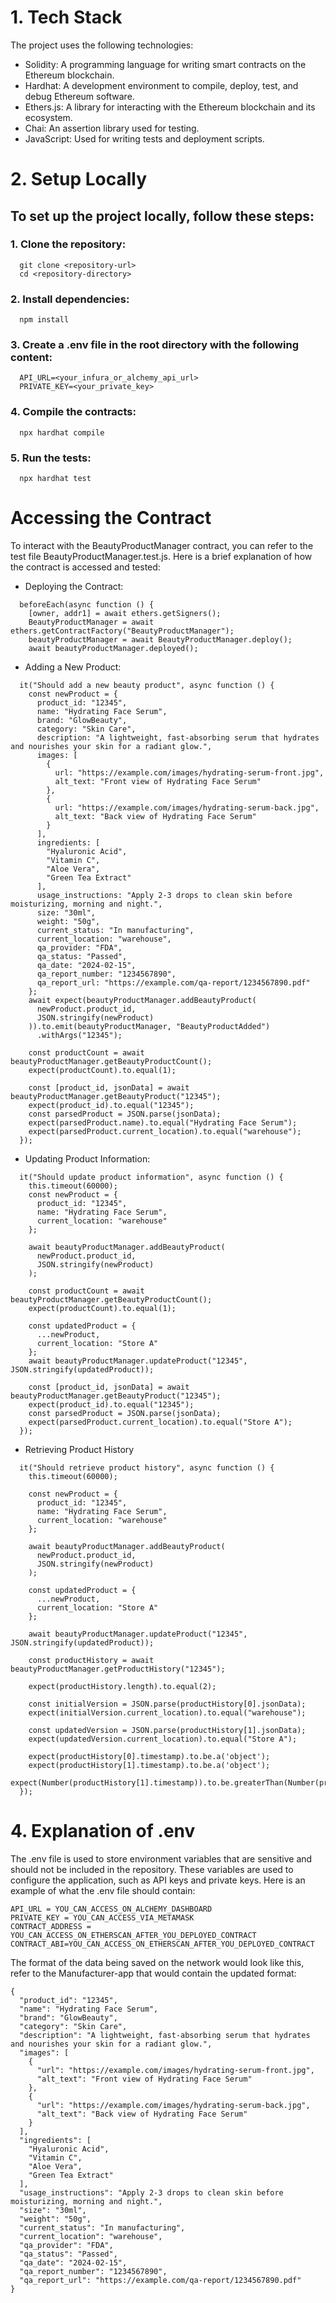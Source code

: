 # 1. Tech Stack
The project uses the following technologies:
- Solidity: A programming language for writing smart contracts on the Ethereum blockchain.
- Hardhat: A development environment to compile, deploy, test, and debug Ethereum software.
- Ethers.js: A library for interacting with the Ethereum blockchain and its ecosystem.
- Chai: An assertion library used for testing.
- JavaScript: Used for writing tests and deployment scripts.

# 2. Setup Locally

## To set up the project locally, follow these steps:

### 1. Clone the repository:
```
  git clone <repository-url>
  cd <repository-directory>
```

### 2. Install dependencies:
```
  npm install
```

### 3. Create a .env file in the root directory with the following content:
```
  API_URL=<your_infura_or_alchemy_api_url>
  PRIVATE_KEY=<your_private_key>
```

### 4. Compile the contracts:
```
  npx hardhat compile
```

### 5. Run the tests:
```
  npx hardhat test
```

# Accessing the Contract

To interact with the BeautyProductManager contract, you can refer to the test file BeautyProductManager.test.js. Here is a brief explanation of how the contract is accessed and tested:

- Deploying the Contract:
```
  beforeEach(async function () {
    [owner, addr1] = await ethers.getSigners();
    BeautyProductManager = await ethers.getContractFactory("BeautyProductManager");
    beautyProductManager = await BeautyProductManager.deploy();
    await beautyProductManager.deployed();
```

- Adding a New Product:
```
  it("Should add a new beauty product", async function () {
    const newProduct = {
      product_id: "12345",
      name: "Hydrating Face Serum",
      brand: "GlowBeauty",
      category: "Skin Care",
      description: "A lightweight, fast-absorbing serum that hydrates and nourishes your skin for a radiant glow.",
      images: [
        {
          url: "https://example.com/images/hydrating-serum-front.jpg",
          alt_text: "Front view of Hydrating Face Serum"
        },
        {
          url: "https://example.com/images/hydrating-serum-back.jpg",
          alt_text: "Back view of Hydrating Face Serum"
        }
      ],
      ingredients: [
        "Hyaluronic Acid",
        "Vitamin C",
        "Aloe Vera",
        "Green Tea Extract"
      ],
      usage_instructions: "Apply 2-3 drops to clean skin before moisturizing, morning and night.",
      size: "30ml",
      weight: "50g",
      current_status: "In manufacturing",
      current_location: "warehouse",
      qa_provider: "FDA",
      qa_status: "Passed",
      qa_date: "2024-02-15",
      qa_report_number: "1234567890",
      qa_report_url: "https://example.com/qa-report/1234567890.pdf"
    };
    await expect(beautyProductManager.addBeautyProduct(
      newProduct.product_id,
      JSON.stringify(newProduct)
    )).to.emit(beautyProductManager, "BeautyProductAdded")
      .withArgs("12345");

    const productCount = await beautyProductManager.getBeautyProductCount();
    expect(productCount).to.equal(1);

    const [product_id, jsonData] = await beautyProductManager.getBeautyProduct("12345");
    expect(product_id).to.equal("12345");
    const parsedProduct = JSON.parse(jsonData);
    expect(parsedProduct.name).to.equal("Hydrating Face Serum");
    expect(parsedProduct.current_location).to.equal("warehouse");
  });
```

- Updating Product Information:
```
  it("Should update product information", async function () {
    this.timeout(60000); 
    const newProduct = {
      product_id: "12345",
      name: "Hydrating Face Serum",
      current_location: "warehouse"
    };

    await beautyProductManager.addBeautyProduct(
      newProduct.product_id,
      JSON.stringify(newProduct)
    );

    const productCount = await beautyProductManager.getBeautyProductCount();
    expect(productCount).to.equal(1);

    const updatedProduct = {
      ...newProduct,
      current_location: "Store A"
    };
    await beautyProductManager.updateProduct("12345", JSON.stringify(updatedProduct));

    const [product_id, jsonData] = await beautyProductManager.getBeautyProduct("12345");
    expect(product_id).to.equal("12345");
    const parsedProduct = JSON.parse(jsonData);
    expect(parsedProduct.current_location).to.equal("Store A");
  });
```

- Retrieving Product History
```
  it("Should retrieve product history", async function () {
    this.timeout(60000);

    const newProduct = {
      product_id: "12345",
      name: "Hydrating Face Serum",
      current_location: "warehouse"
    };

    await beautyProductManager.addBeautyProduct(
      newProduct.product_id,
      JSON.stringify(newProduct)
    );

    const updatedProduct = {
      ...newProduct,
      current_location: "Store A"
    };

    await beautyProductManager.updateProduct("12345", JSON.stringify(updatedProduct));

    const productHistory = await beautyProductManager.getProductHistory("12345");

    expect(productHistory.length).to.equal(2);

    const initialVersion = JSON.parse(productHistory[0].jsonData);
    expect(initialVersion.current_location).to.equal("warehouse");

    const updatedVersion = JSON.parse(productHistory[1].jsonData);
    expect(updatedVersion.current_location).to.equal("Store A");

    expect(productHistory[0].timestamp).to.be.a('object');
    expect(productHistory[1].timestamp).to.be.a('object');
    expect(Number(productHistory[1].timestamp)).to.be.greaterThan(Number(productHistory[0].timestamp));
  });
```


# 4. Explanation of .env
The .env file is used to store environment variables that are sensitive and should not be included in the repository. These variables are used to configure the application, such as API keys and private keys. Here is an example of what the .env file should contain:

```
API_URL = YOU_CAN_ACCESS_ON_ALCHEMY_DASHBOARD
PRIVATE_KEY = YOU_CAN_ACCESS_VIA_METAMASK
CONTRACT_ADDRESS = YOU_CAN_ACCESS_ON_ETHERSCAN_AFTER_YOU_DEPLOYED_CONTRACT
CONTRACT_ABI=YOU_CAN_ACCESS_ON_ETHERSCAN_AFTER_YOU_DEPLOYED_CONTRACT
```


The format of the data being saved on the network would look like this, refer to the Manufacturer-app that would contain the updated format:
```
{
  "product_id": "12345",
  "name": "Hydrating Face Serum",
  "brand": "GlowBeauty",
  "category": "Skin Care",
  "description": "A lightweight, fast-absorbing serum that hydrates and nourishes your skin for a radiant glow.",
  "images": [
    {
      "url": "https://example.com/images/hydrating-serum-front.jpg",
      "alt_text": "Front view of Hydrating Face Serum"
    },
    {
      "url": "https://example.com/images/hydrating-serum-back.jpg",
      "alt_text": "Back view of Hydrating Face Serum"
    }
  ],
  "ingredients": [
    "Hyaluronic Acid",
    "Vitamin C",
    "Aloe Vera",
    "Green Tea Extract"
  ],
  "usage_instructions": "Apply 2-3 drops to clean skin before moisturizing, morning and night.",
  "size": "30ml",
  "weight": "50g",
  "current_status": "In manufacturing",
  "current_location": "warehouse",
  "qa_provider": "FDA",
  "qa_status": "Passed",
  "qa_date": "2024-02-15",
  "qa_report_number": "1234567890",
  "qa_report_url": "https://example.com/qa-report/1234567890.pdf"
}
```
